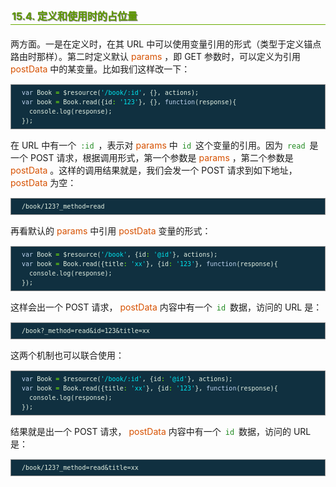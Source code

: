 <h2 style=" border-bottom: 1px solid #69ab01; color: #5e9802; padding: 2px; text-shadow: 1px 1px 1px gray; margin: 20px auto; font-size: medium;">15.4. 定义和使用时的占位量</h2>

<p style="margin: 15px 0;">
两方面。一是在定义时，在其 URL 中可以使用变量引用的形式（类型于定义锚点路由时那样）。第二时定义默认 <i style=" color: #d75100; font-style: normal; ">params</i> ，即 GET 参数时，可以定义为引用 <i style=" color: #d75100; font-style: normal; ">postData</i> 中的某变量。比如我们这样改一下：
</p>

<div class="highlight" style="background: #103040"><pre style=" white-space: pre-wrap; word-wrap: break-word; border: 1px solid #888; font-size: small; line-height: 1.5em; padding: 5px;; color: #e0eee0; background: #103040;">  <span style="color: #bcd2ee">var</span> <span style="color: #e0eee0">Book</span> <span style="color: #7fff00">=</span> <span style="color: #e0eee0">$resource</span>(<span style="color: #00e5ee">&#39;/book/:id&#39;</span>, {}, <span style="color: #e0eee0">actions</span>);
  <span style="color: #bcd2ee">var</span> <span style="color: #e0eee0">book</span> <span style="color: #7fff00">=</span> <span style="color: #e0eee0">Book</span>.<span style="color: #e0eee0">read</span>({<span style="color: #e0eee0">id</span><span style="color: #7fff00">:</span> <span style="color: #00e5ee">&#39;123&#39;</span>}, {}, <span style="color: #bcd2ee">function</span>(<span style="color: #e0eee0">response</span>){
    <span style="color: #e0eee0">console</span>.<span style="color: #e0eee0">log</span>(<span style="color: #e0eee0">response</span>);
  });
</pre></div>


<p style="margin: 15px 0;">
在 URL 中有一个 <code style="margin: auto 3px; color: #228b22; font-family: monospace; ">:id</code> ，表示对 <i style=" color: #d75100; font-style: normal; ">params</i> 中 <code style="margin: auto 3px; color: #228b22; font-family: monospace; ">id</code> 这个变量的引用。因为 <code style="margin: auto 3px; color: #228b22; font-family: monospace; ">read</code> 是一个 POST 请求，根据调用形式，第一个参数是 <i style=" color: #d75100; font-style: normal; ">params</i> ，第二个参数是 <i style=" color: #d75100; font-style: normal; ">postData</i> 。这样的调用结果就是，我们会发一个 POST 请求到如下地址， <i style=" color: #d75100; font-style: normal; ">postData</i> 为空：
</p>

<div class="highlight" style="background: #103040"><pre style=" white-space: pre-wrap; word-wrap: break-word; border: 1px solid #888; font-size: small; line-height: 1.5em; padding: 5px;; color: #e0eee0; background: #103040;">  /book/123?_method=read
</pre></div>


<p style="margin: 15px 0;">
再看默认的 <i style=" color: #d75100; font-style: normal; ">params</i> 中引用 <i style=" color: #d75100; font-style: normal; ">postData</i> 变量的形式：
</p>

<div class="highlight" style="background: #103040"><pre style=" white-space: pre-wrap; word-wrap: break-word; border: 1px solid #888; font-size: small; line-height: 1.5em; padding: 5px;; color: #e0eee0; background: #103040;">  <span style="color: #bcd2ee">var</span> <span style="color: #e0eee0">Book</span> <span style="color: #7fff00">=</span> <span style="color: #e0eee0">$resource</span>(<span style="color: #00e5ee">&#39;/book&#39;</span>, {<span style="color: #e0eee0">id</span><span style="color: #7fff00">:</span> <span style="color: #00e5ee">&#39;@id&#39;</span>}, <span style="color: #e0eee0">actions</span>);
  <span style="color: #bcd2ee">var</span> <span style="color: #e0eee0">book</span> <span style="color: #7fff00">=</span> <span style="color: #e0eee0">Book</span>.<span style="color: #e0eee0">read</span>({<span style="color: #e0eee0">title</span><span style="color: #7fff00">:</span> <span style="color: #00e5ee">&#39;xx&#39;</span>}, {<span style="color: #e0eee0">id</span><span style="color: #7fff00">:</span> <span style="color: #00e5ee">&#39;123&#39;</span>}, <span style="color: #bcd2ee">function</span>(<span style="color: #e0eee0">response</span>){
    <span style="color: #e0eee0">console</span>.<span style="color: #e0eee0">log</span>(<span style="color: #e0eee0">response</span>);
  });
</pre></div>


<p style="margin: 15px 0;">
这样会出一个 POST 请求， <i style=" color: #d75100; font-style: normal; ">postData</i> 内容中有一个 <code style="margin: auto 3px; color: #228b22; font-family: monospace; ">id</code> 数据，访问的 URL 是：
</p>

<div class="highlight" style="background: #103040"><pre style=" white-space: pre-wrap; word-wrap: break-word; border: 1px solid #888; font-size: small; line-height: 1.5em; padding: 5px;; color: #e0eee0; background: #103040;">  /book?_method=read&amp;id=123&amp;title=xx
</pre></div>


<p style="margin: 15px 0;">
这两个机制也可以联合使用：
</p>

<div class="highlight" style="background: #103040"><pre style=" white-space: pre-wrap; word-wrap: break-word; border: 1px solid #888; font-size: small; line-height: 1.5em; padding: 5px;; color: #e0eee0; background: #103040;">  <span style="color: #bcd2ee">var</span> <span style="color: #e0eee0">Book</span> <span style="color: #7fff00">=</span> <span style="color: #e0eee0">$resource</span>(<span style="color: #00e5ee">&#39;/book/:id&#39;</span>, {<span style="color: #e0eee0">id</span><span style="color: #7fff00">:</span> <span style="color: #00e5ee">&#39;@id&#39;</span>}, <span style="color: #e0eee0">actions</span>);
  <span style="color: #bcd2ee">var</span> <span style="color: #e0eee0">book</span> <span style="color: #7fff00">=</span> <span style="color: #e0eee0">Book</span>.<span style="color: #e0eee0">read</span>({<span style="color: #e0eee0">title</span><span style="color: #7fff00">:</span> <span style="color: #00e5ee">&#39;xx&#39;</span>}, {<span style="color: #e0eee0">id</span><span style="color: #7fff00">:</span> <span style="color: #00e5ee">&#39;123&#39;</span>}, <span style="color: #bcd2ee">function</span>(<span style="color: #e0eee0">response</span>){
    <span style="color: #e0eee0">console</span>.<span style="color: #e0eee0">log</span>(<span style="color: #e0eee0">response</span>);
  });
</pre></div>


<p style="margin: 15px 0;">
结果就是出一个 POST 请求， <i style=" color: #d75100; font-style: normal; ">postData</i> 内容中有一个 <code style="margin: auto 3px; color: #228b22; font-family: monospace; ">id</code> 数据，访问的 URL 是：
</p>

<div class="highlight" style="background: #103040"><pre style=" white-space: pre-wrap; word-wrap: break-word; border: 1px solid #888; font-size: small; line-height: 1.5em; padding: 5px;; color: #e0eee0; background: #103040;">  /book/123?_method=read&amp;title=xx
</pre></div>

